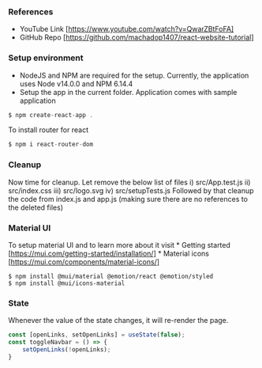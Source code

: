 ### References
* YouTube Link [https://www.youtube.com/watch?v=QwarZBtFoFA]
* GitHub Repo [https://github.com/machadop1407/react-website-tutorial]

### Setup environment
* NodeJS and NPM are required for the setup. Currently, the application uses Node v14.0.0 and NPM 6.14.4
* Setup the app in the current folder. Application comes with sample application

```javascript
$ npm create-react-app . 
```

To install router for react
```javascript
$ npm i react-router-dom
```

### Cleanup
Now time for cleanup. Let remove the below list of files
i) src/App.test.js
ii) src/index.css
iii) src/logo.svg
iv) src/setupTests.js
Followed by that cleanup the code from index.js and app.js (making sure there are no references to the deleted files)


### Material UI
To setup material UI and to learn more about it visit 
    * Getting started [https://mui.com/getting-started/installation/]
    * Material icons [https://mui.com/components/material-icons/]
```
$ npm install @mui/material @emotion/react @emotion/styled
$ npm install @mui/icons-material
```

### State 

Whenever the value of the state changes, it will re-render the page. 

```javascript
const [openLinks, setOpenLinks] = useState(false);
const toggleNavbar = () => {
    setOpenLinks(!openLinks);
}

```